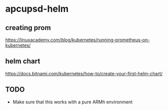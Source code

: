 # apcupsd-helm

## creating prom
https://linuxacademy.com/blog/kubernetes/running-prometheus-on-kubernetes/

## helm chart
https://docs.bitnami.com/kubernetes/how-to/create-your-first-helm-chart/

## TODO
* Make sure that this works with a pure ARMh environment
